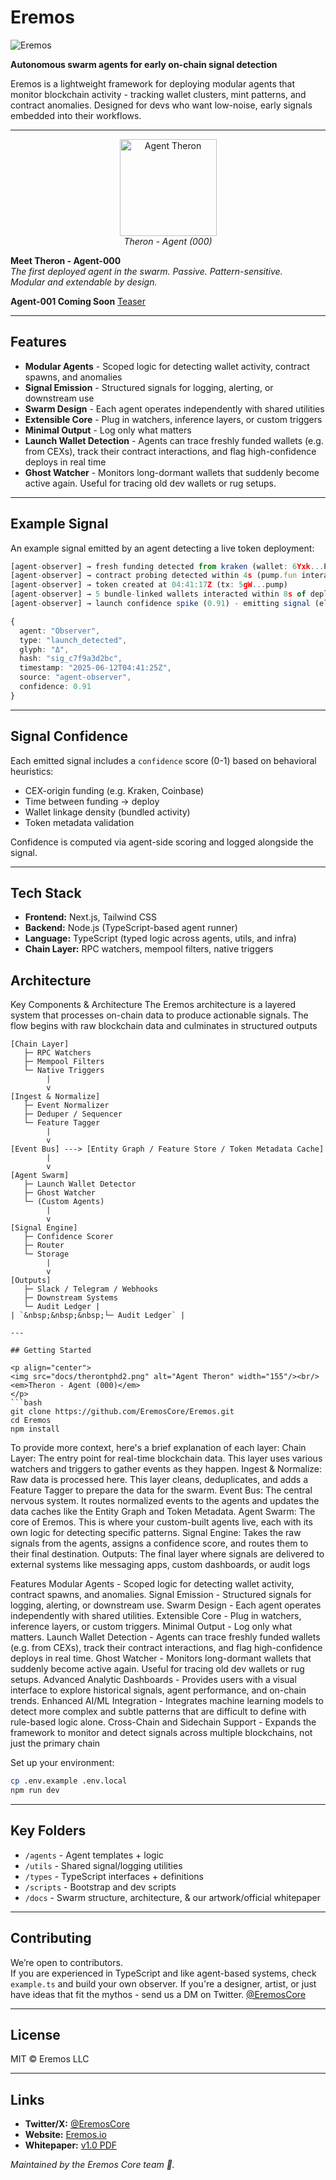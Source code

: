 # Eremos

![Eremos](docs/banner2.png)

**Autonomous swarm agents for early on-chain signal detection**

Eremos is a lightweight framework for deploying modular agents that monitor blockchain activity - tracking wallet clusters, mint patterns, and contract anomalies.
Designed for devs who want low-noise, early signals embedded into their workflows.

---

<p align="center">
  <img src="docs/therontphd2.png" alt="Agent Theron" width="155"/><br/>
  <em>Theron - Agent (000)</em>
</p>

**Meet Theron - Agent-000**  
*The first deployed agent in the swarm. Passive. Pattern-sensitive.  
Modular and extendable by design.*


**Agent-001 Coming Soon** [Teaser](https://x.com/EremosCore/status/1949154939923833239)

---

## Features

- **Modular Agents** - Scoped logic for detecting wallet activity, contract spawns, and anomalies  
- **Signal Emission** - Structured signals for logging, alerting, or downstream use  
- **Swarm Design** - Each agent operates independently with shared utilities  
- **Extensible Core** - Plug in watchers, inference layers, or custom triggers  
- **Minimal Output** - Log only what matters
- **Launch Wallet Detection** - Agents can trace freshly funded wallets (e.g. from CEXs), track their contract interactions, and flag high-confidence deploys in real time
- **Ghost Watcher** - Monitors long-dormant wallets that suddenly become active again. Useful for tracing old dev wallets or rug setups.


---

## Example Signal

An example signal emitted by an agent detecting a live token deployment:

```ts
[agent-observer] → fresh funding detected from kraken (wallet: 6Yxk...P2M8) at 04:41:12Z
[agent-observer] → contract probing detected within 4s (pump.fun interaction traced)
[agent-observer] → token created at 04:41:17Z (tx: 5gW...pump)
[agent-observer] → 5 bundle-linked wallets interacted within 8s of deploy
[agent-observer] → launch confidence spike (0.91) - emitting signal (elapsed: 13s)

{
  agent: "Observer",
  type: "launch_detected",
  glyph: "Δ",
  hash: "sig_c7f9a3d2bc",
  timestamp: "2025-06-12T04:41:25Z",
  source: "agent-observer",
  confidence: 0.91
}
```

---

## Signal Confidence

Each emitted signal includes a `confidence` score (0-1) based on behavioral heuristics:
- CEX-origin funding (e.g. Kraken, Coinbase)
- Time between funding → deploy
- Wallet linkage density (bundled activity)
- Token metadata validation

Confidence is computed via agent-side scoring and logged alongside the signal.

---

## Tech Stack

- **Frontend:** Next.js, Tailwind CSS
- **Backend:** Node.js (TypeScript-based agent runner)
- **Language:** TypeScript (typed logic across agents, utils, and infra)
- **Chain Layer:** RPC watchers, mempool filters, native triggers



## Architecture

Key Components & Architecture
The Eremos architecture is a layered system that processes on-chain data to produce actionable signals. The flow begins with raw blockchain data and culminates in structured outputs
```text
[Chain Layer]
   ├─ RPC Watchers
   ├─ Mempool Filters
   └─ Native Triggers
        |
        v
[Ingest & Normalize]
   ├─ Event Normalizer
   ├─ Deduper / Sequencer
   └─ Feature Tagger
        |
        v
[Event Bus] ---> [Entity Graph / Feature Store / Token Metadata Cache]
        |
        v
[Agent Swarm]
   ├─ Launch Wallet Detector
   ├─ Ghost Watcher
   └─ (Custom Agents)
        |
        v
[Signal Engine]
   ├─ Confidence Scorer
   ├─ Router
   └─ Storage
        |
        v
[Outputs]
   ├─ Slack / Telegram / Webhooks
   ├─ Downstream Systems
   └─ Audit Ledger |
| `&nbsp;&nbsp;&nbsp;└─ Audit Ledger` |

---

## Getting Started

<p align="center">
<img src="docs/therontphd2.png" alt="Agent Theron" width="155"/><br/>
<em>Theron - Agent (000)</em>
</p>
```bash
git clone https://github.com/EremosCore/Eremos.git
cd Eremos
npm install
```


To provide more context, here's a brief explanation of each layer:
Chain Layer: The entry point for real-time blockchain data. This layer uses various watchers and triggers to gather events as they happen.
Ingest & Normalize: Raw data is processed here. This layer cleans, deduplicates, and adds a Feature Tagger to prepare the data for the swarm.
Event Bus: The central nervous system. It routes normalized events to the agents and updates the data caches like the Entity Graph and Token Metadata.
Agent Swarm: The core of Eremos. This is where your custom-built agents live, each with its own logic for detecting specific patterns.
Signal Engine: Takes the raw signals from the agents, assigns a confidence score, and routes them to their final destination.
Outputs: The final layer where signals are delivered to external systems like messaging apps, custom dashboards, or audit logs


Features
Modular Agents - Scoped logic for detecting wallet activity, contract spawns, and anomalies.
Signal Emission - Structured signals for logging, alerting, or downstream use.
Swarm Design - Each agent operates independently with shared utilities.
Extensible Core - Plug in watchers, inference layers, or custom triggers.
Minimal Output - Log only what matters.
Launch Wallet Detection - Agents can trace freshly funded wallets (e.g. from CEXs), track their contract interactions, and flag high-confidence deploys in real time.
Ghost Watcher - Monitors long-dormant wallets that suddenly become active again. Useful for tracing old dev wallets or rug setups.
Advanced Analytic Dashboards - Provides users with a visual interface to explore historical signals, agent performance, and on-chain trends.
Enhanced AI/ML Integration - Integrates machine learning models to detect more complex and subtle patterns that are difficult to define with rule-based logic alone.
Cross-Chain and Sidechain Support - Expands the framework to monitor and detect signals across multiple blockchains, not just the primary chain


Set up your environment:

```bash
cp .env.example .env.local
npm run dev
```

---

## Key Folders

- `/agents` - Agent templates + logic  
- `/utils` - Shared signal/logging utilities  
- `/types` - TypeScript interfaces + definitions  
- `/scripts` - Bootstrap and dev scripts  
- `/docs` - Swarm structure, architecture, & our artwork/official whitepaper

---

## Contributing

We’re open to contributors.  
If you are experienced in TypeScript and like agent-based systems, check `example.ts` and build your own observer.
If you're a designer, artist, or just have ideas that fit the mythos - send us a DM on Twitter. [@EremosCore](https://x.com/EremosCore)

---

## License

MIT © Eremos LLC

---

## Links

- **Twitter/X:** [@EremosCore](https://x.com/EremosCore)
- **Website:** [Eremos.io](https://www.eremos.io/)
- **Whitepaper:** [v1.0 PDF](docs/whitepaper.pdf)

_Maintained by the Eremos Core team 💛._
